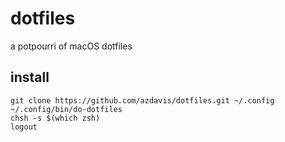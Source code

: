 # dotfiles

a potpourri of macOS dotfiles

## install

    git clone https://github.com/azdavis/dotfiles.git ~/.config
    ~/.config/bin/do-dotfiles
    chsh -s $(which zsh)
    logout
